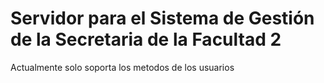 # Servidor para el Sistema de Gestión de la Secretaria de la Facultad 2

Actualmente solo soporta los metodos de los usuarios
